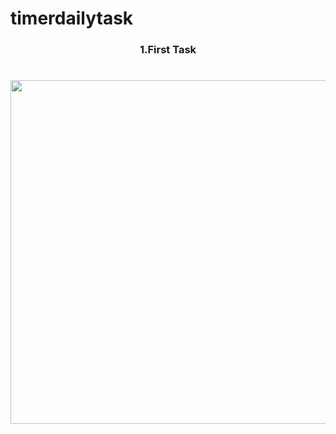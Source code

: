 # timerdailytask

<h3 align="center"> 1.First Task </h3>

<h1 align="left"></h1>


<div>

  <img src = "https://github.com/sanjuafre123/timerdailytask/assets/148860124/a5c9f3b6-77eb-435a-b1bd-5c0fd277a7bd" height ="550">
</div>

